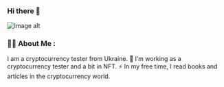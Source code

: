 ### Hi there 👋

![Image alt](https://github.com**/{username}/{repository}/raw/{branch}/{path}/image.png**)

### 👨‍💻 About Me :
I am a cryptocurrency tester  from Ukraine.
🔭 I’m working as a cryptocurrency tester and a bit in NFT.
⚡ In my free time, I read books and articles in the cryptocurrency world.
